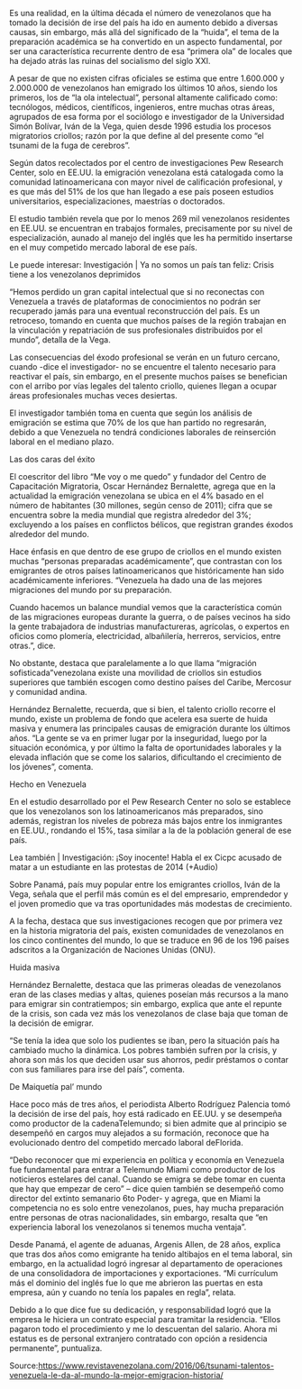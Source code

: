 Es una realidad, en la última década el número de venezolanos que ha tomado la decisión de irse del país ha ido en aumento debido a diversas causas, sin embargo, más allá del significado de la “huida”, el tema de la preparación académica se ha convertido en un aspecto fundamental, por ser una característica recurrente dentro de esa “primera ola” de locales que ha dejado atrás las ruinas del socialismo del siglo XXI.

A pesar de que no existen cifras oficiales se estima que entre 1.600.000 y 2.000.000 de venezolanos han emigrado los últimos 10 años, siendo los primeros, los de “la ola intelectual”, personal altamente calificado como: tecnólogos, médicos, científicos, ingenieros, entre muchas otras áreas, agrupados de esa forma por el sociólogo e investigador de la Universidad Simón Bolívar, Iván de la Vega, quien desde 1996 estudia los procesos migratorios criollos; razón por la que define al del presente como “el tsunami de la fuga de cerebros”.

Según datos recolectados por el centro de investigaciones Pew Research Center, solo en EE.UU. la emigración venezolana está catalogada como la comunidad latinoamericana con mayor nivel de calificación profesional, y es que más del 51% de los que han llegado a ese país poseen estudios universitarios, especializaciones, maestrías o doctorados.

El estudio también revela que por lo menos 269 mil venezolanos residentes en EE.UU. se encuentran en trabajos formales, precisamente por su nivel de especialización, aunado al manejo del inglés que les ha permitido insertarse en el muy competido mercado laboral de ese país. 

Le puede interesar: Investigación | Ya no somos un país tan feliz: Crisis tiene a los venezolanos deprimidos

“Hemos perdido un gran capital intelectual que si no reconectas con Venezuela a través de plataformas de conocimientos no podrán ser recuperado jamás para una eventual reconstrucción del país. Es un retroceso, tomando en cuenta que muchos países de la región trabajan en la vinculación y repatriación de sus profesionales distribuidos por el mundo”, detalla de la Vega.

Las consecuencias del éxodo profesional se verán en un futuro cercano, cuando -dice el investigador- no se encuentre el talento necesario para reactivar el país, sin embargo, en el presente muchos países se benefician con el arribo por vías legales del talento criollo, quienes llegan a ocupar áreas profesionales muchas veces desiertas.

El investigador también toma en cuenta que según los análisis de emigración se estima que 70% de los que han partido no regresarán, debido a que Venezuela no tendrá condiciones laborales de reinserción laboral en el mediano plazo.


Las dos caras del éxito

El coescritor del libro “Me voy o me quedo” y fundador del Centro de Capacitación Migratoria, Oscar Hernández Bernalette, agrega que en la actualidad la emigración venezolana se ubica en el 4% basado en el número de habitantes (30 millones, según censo de 2011); cifra que se encuentra sobre la media mundial que registra alrededor del 3%; excluyendo a los países en conflictos bélicos, que registran grandes éxodos alrededor del mundo.

Hace énfasis en que dentro de ese grupo de criollos en el mundo existen muchas “personas preparadas académicamente”, que contrastan con los emigrantes de otros países latinoamericanos que históricamente han sido académicamente inferiores. “Venezuela ha dado una de las mejores migraciones del mundo por su preparación.

Cuando hacemos un balance mundial vemos que la característica común de las migraciones europeas durante la guerra, o de países vecinos ha sido la gente trabajadora de industrias manufactureras, agrícolas, o expertos en oficios como plomería, electricidad, albañilería, herreros, servicios, entre otras.”, dice.

No obstante, destaca que paralelamente a lo que llama “migración sofisticada”venezolana existe una movilidad de criollos sin estudios superiores que también escogen como destino países del Caribe, Mercosur y comunidad andina.

Hernández Bernalette, recuerda, que si bien, el talento criollo recorre el mundo, existe un problema de fondo que acelera esa suerte de huida masiva y enumera las principales causas de emigración durante los últimos años. “La gente se va en primer lugar por la inseguridad, luego por la situación económica, y por último la falta de oportunidades laborales y la elevada inflación que se come los salarios, dificultando el crecimiento de los jóvenes”, comenta.

Hecho en Venezuela

En el estudio desarrollado por el Pew Research Center no solo se establece que los venezolanos son los latinoamericanos más preparados, sino además, registran los niveles de pobreza más bajos entre los inmigrantes en EE.UU., rondando el 15%, tasa similar a la de la población general de ese país.

Lea también | Investigación: ¡Soy inocente! Habla el ex Cicpc acusado de matar a un estudiante en las protestas de 2014 (+Audio)

Sobre Panamá, país muy popular entre los emigrantes criollos, Iván de la Vega, señala que el perfil más común es el del empresario, emprendedor y el joven promedio que va tras oportunidades más modestas de crecimiento.

A la fecha, destaca que sus investigaciones recogen que por primera vez en la historia migratoria del país, existen comunidades de venezolanos en los cinco continentes del mundo, lo que se traduce en 96 de los 196 países adscritos a la Organización de Naciones Unidas (ONU).

Huida masiva

Hernández Bernalette, destaca que las primeras oleadas de venezolanos eran de las clases medias y altas, quienes poseían más recursos a la mano para emigrar sin contratiempos; sin embargo, explica que ante el repunte de la crisis, son cada vez más los venezolanos de clase baja que toman de la decisión de emigrar.

“Se tenía la idea que solo los pudientes se iban, pero la situación país ha cambiado mucho la dinámica. Los pobres también sufren por la crisis, y ahora son más los que deciden usar sus ahorros, pedir préstamos o contar con sus familiares para irse del país”, comenta.

De Maiquetía pal’ mundo

Hace poco más de tres años, el periodista Alberto Rodríguez Palencia tomó la decisión de irse del país, hoy está radicado en EE.UU. y se desempeña como productor de la cadenaTelemundo; si bien admite que al principio se desempeñó en cargos muy alejados a su formación, reconoce que ha evolucionado dentro del competido mercado laboral deFlorida.

“Debo reconocer que mi experiencia en política y economía en Venezuela fue fundamental para entrar a Telemundo Miami como productor de los noticieros estelares del canal. Cuando se emigra se debe tomar en cuenta que hay que empezar de cero” – dice quien también se desempeñó como director del extinto semanario 6to Poder- y agrega, que en Miami la competencia no es solo entre venezolanos, pues, hay mucha preparación entre personas de otras nacionalidades, sin embargo, resalta que “en experiencia laboral los venezolanos si tenemos mucha ventaja”.

Desde Panamá, el agente de aduanas, Argenis Allen, de 28 años, explica que tras dos años como emigrante ha tenido altibajos en el tema laboral, sin embargo, en la actualidad logró ingresar al departamento de operaciones de una consolidadora de importaciones y exportaciones. “Mi currículum más el dominio del inglés fue lo que me abrieron las puertas en esta empresa, aún y cuando no tenía los papales en regla”, relata.

Debido a lo que dice fue su dedicación, y responsabilidad logró que la empresa le hiciera un contrato especial para tramitar la residencia. “Ellos pagaron todo el procedimiento y me lo descuentan del salario. Ahora mi estatus es de personal extranjero contratado con opción a residencia permanente”, puntualiza. 

Source:https://www.revistavenezolana.com/2016/06/tsunami-talentos-venezuela-le-da-al-mundo-la-mejor-emigracion-historia/
